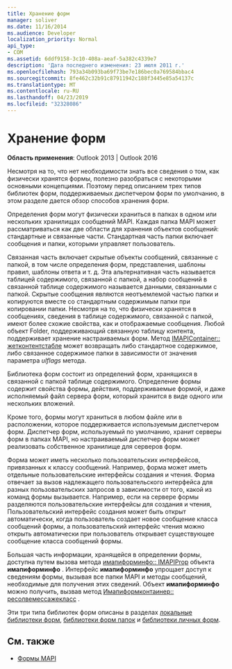 ```yaml
---
title: Хранение форм
manager: soliver
ms.date: 11/16/2014
ms.audience: Developer
localization_priority: Normal
api_type:
- COM
ms.assetid: 6ddf9158-3c10-408a-aeaf-5a382c4339e7
description: 'Дата последнего изменения: 23 июля 2011 г.'
ms.openlocfilehash: 793a34b093ba69f73be7e186bec0a769584bbac4
ms.sourcegitcommit: 8fe462c32b91c87911942c188f3445e85a54137c
ms.translationtype: MT
ms.contentlocale: ru-RU
ms.lasthandoff: 04/23/2019
ms.locfileid: "32328086"
---
```

# <a name="form-storage"></a>Хранение форм

**Область применения**: Outlook 2013 | Outlook 2016 
  
Несмотря на то, что нет необходимости знать все сведения о том, как физически хранятся формы, полезно разобраться с некоторыми основными концепциями. Поэтому перед описанием трех типов библиотек форм, поддерживаемых диспетчером форм по умолчанию, в этом разделе дается обзор способов хранения форм.
  
Определения форм могут физически храниться в папках в одном или нескольких хранилищах сообщений MAPI. Каждая папка MAPI может рассматриваться как две области для хранения объектов сообщений: стандартные и связанные части. Стандартная часть папки включает сообщения и папки, которыми управляет пользователь.
  
Связанная часть включает скрытые объекты сообщений, связанные с папкой, в том числе определения форм, представления, шаблоны правил, шаблоны ответа и т. д. Эта альтернативная часть называется таблицей содержимого, связанной с папкой, а набор сообщений в связанной таблице содержимого называется данными, связанными с папкой. Скрытые сообщения являются неотъемлемой частью папки и копируются вместе со стандартным содержимым папки при копировании папки. Несмотря на то, что физически хранятся в сообщениях, сведения в таблице содержимого, связанной с папкой, имеют более схожие свойства, как и отображаемые сообщения. Любой объект Folder, поддерживающий связанную таблицу контента, поддерживает хранение настраиваемых форм. Метод [IMAPIContainer:: жетконтентстабле](imapicontainer-getcontentstable.md) может возвращать либо стандартное содержимое, либо связанное содержимое папки в зависимости от значения параметра _ulflags_ метода. 
  
Библиотека форм состоит из определений форм, хранящихся в связанной с папкой таблице содержимого. Определение формы содержит свойства формы, действия, поддерживаемые формой, и даже исполняемый файл сервера форм, который хранится в виде одного или нескольких вложений.
  
Кроме того, формы могут храниться в любом файле или в расположении, которое поддерживается используемым диспетчером форм. Диспетчер форм, используемый по умолчанию, хранит серверы форм в папках MAPI, но настраиваемый диспетчер форм может реализовать собственное хранилище для серверов форм.
  
Форма может иметь несколько пользовательских интерфейсов, привязанных к классу сообщений. Например, форма может иметь отдельные пользовательские интерфейсы создания и чтения. Форма отвечает за вызов надлежащего пользовательского интерфейса для разных пользовательских запросов в зависимости от того, какой из команд формы вызывается. Например, если на сервере формы разделяются пользовательские интерфейсы для создания и чтения, Пользовательский интерфейс создания может быть открыт автоматически, когда пользователь создает новое сообщение класса сообщений формы, а пользовательский интерфейс чтения можно открыть автоматически при пользователь открывает существующее сообщение класса сообщений формы.
  
Большая часть информации, хранящейся в определении формы, доступна путем вызова метода [имапиформинфо:: IMAPIProp](imapiforminfoimapiprop.md) объекта **имапиформинфо** . Интерфейс **имапиформинфо** упрощает доступ к сведениям формы, вызывая все папки MAPI и методы сообщений, необходимые для получения этих сведений. Объект **имапиформинфо** можно получить, вызвав метод [Имапиформконтаинер:: ресолвемессажекласс](imapiformcontainer-resolvemessageclass.md) . 
  
Эти три типа библиотек форм описаны в разделах [локальные библиотеки форм](local-form-libraries.md), [библиотеки форм папок](folder-form-libraries.md) и [библиотеки личных форм](personal-form-libraries.md).
  
## <a name="see-also"></a>См. также

- [Формы MAPI](mapi-forms.md)

